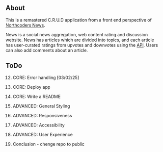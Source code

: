 ## About

This is a remastered C.R.U.D application from a front end perspective of [Northcoders News](https://github.com/ZeroSibe/nc-news-BE).

News is a social news aggregation, web content rating and discussion website. News has articles which are divided into topics, and each article has user-curated ratings from upvotes and downvotes using the [API](https://github.com/ZeroSibe/news-api). Users can also add comments about an article.

## ToDo

12. CORE: Error handling [03/02/25]

13. CORE: Deploy app

14. CORE: Write a README

15. ADVANCED: General Styling

16. ADVANCED: Responsiveness

17. ADVANCED: Accessibility

18. ADVANCED: User Experience

19. Conclusion - chenge repo to public
